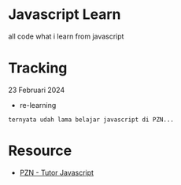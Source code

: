 # Javascript Learn
all code what i learn from javascript

# Tracking

23 Februari 2024
- re-learning

```
ternyata udah lama belajar javascript di PZN...
```


# Resource
- [PZN - Tutor Javascript](https://www.youtube.com/watch?v=SDROba_M42g&list=PL-CtdCApEFH8SS0Gsj9_a0cC0jypFEoSg)